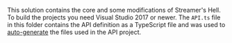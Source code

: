 This solution contains the core and some modifications of Streamer's Hell. To build the projects you need Visual Studio 2017 or newer. The `API.ts` file in this folder contains the API definition as a TypeScript file and was used to [auto-generate](https://app.quicktype.io) the files used in the API project.
